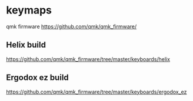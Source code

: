 # keymaps
qmk firmware
https://github.com/qmk/qmk_firmware/

## Helix build
https://github.com/qmk/qmk_firmware/tree/master/keyboards/helix

## Ergodox ez build
https://github.com/qmk/qmk_firmware/tree/master/keyboards/ergodox_ez

